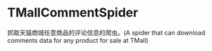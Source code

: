 # TMallCommentSpider
抓取天猫商城任意商品的评论信息的爬虫。(A spider that can download comments data for any product for sale at TMall)
